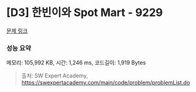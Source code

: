 # [D3] 한빈이와 Spot Mart - 9229 

[문제 링크](https://swexpertacademy.com/main/code/problem/problemDetail.do?contestProbId=AW8Wj7cqbY0DFAXN) 

### 성능 요약

메모리: 105,992 KB, 시간: 1,246 ms, 코드길이: 1,919 Bytes



> 출처: SW Expert Academy, https://swexpertacademy.com/main/code/problem/problemList.do